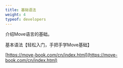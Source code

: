 ```yaml
---
title: 基础语法
weight: 4
typeof: developers
---
```


介绍Move语言的基础。

<!--more-->

基本语法【轻松入门，手把手学Move基础】

[https://move-book.com/cn/index.html](https://move-book.com/cn/index.html)
